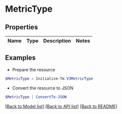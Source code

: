 # MetricType
## Properties

Name | Type | Description | Notes
------------ | ------------- | ------------- | -------------

## Examples

- Prepare the resource
```powershell
$MetricType = Initialize-Tm.V3MetricType 
```

- Convert the resource to JSON
```powershell
$MetricType | ConvertTo-JSON
```

[[Back to Model list]](../README.md#documentation-for-models) [[Back to API list]](../README.md#documentation-for-api-endpoints) [[Back to README]](../README.md)

